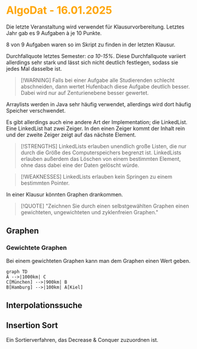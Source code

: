 # <font color = "orange">AlgoDat - 16.01.2025</font>
Die letzte Veranstaltung wird verwendet für Klausurvorbereitung. Letztes Jahr gab es 9 Aufgaben à je 10 Punkte.

8 von 9 Aufgaben waren so im Skript zu finden in der letzten Klausur.

Durchfallquote letztes Semester: *ca 10-15%*. Diese Durchfallquote variiert allerdings sehr stark und lässt sich nicht deutlich festlegen, sodass sie jedes Mal dasselbe ist.

>[!WARNING] Falls bei einer Aufgabe alle Studierenden schlecht abschneiden, dann wertet Hufenbach diese Aufgabe deutlich besser. Dabei wird nur auf Zenturienebene besser gewertet.

Arraylists werden in Java sehr häufig verwendet, allerdings wird dort häufig Speicher verschwendet.

Es gibt allerdings auch eine andere Art der Implementation; die LinkedList.
Eine LinkedList hat zwei Zeiger. In den einen Zeiger kommt der Inhalt rein und der zweite Zeiger zeigt auf das nächste Element.

>[!STRENGTHS] LinkedLists erlauben unendlich große Listen, die nur durch die Größe des Computerspeichers begrenzt ist. LinkedLists erlauben außerdem das Löschen von einem bestimmten Element, ohne dass dabei eine der Daten gelöscht würde.

>[!WEAKNESSES] LinkedLists erlauben kein Springen zu einem bestimmten Pointer.


In einer Klausur könnten Graphen drankommen.

>[!QUOTE] "Zeichnen Sie durch einen selbstgewählten Graphen einen gewichteten, ungewichteten und zyklenfreien Graphen."
## Graphen
### Gewichtete Graphen
Bei einem gewichteten Graphen kann man dem Graphen einen Wert geben.
```mermaid
graph TD
A -->|1000km| C
C[München] -->|900km| B
B[Hamburg] -->|100km| A[Kiel]
```

## Interpolationssuche
## Insertion Sort
Ein Sortierverfahren, das Decrease & Conquer zuzuordnen ist.